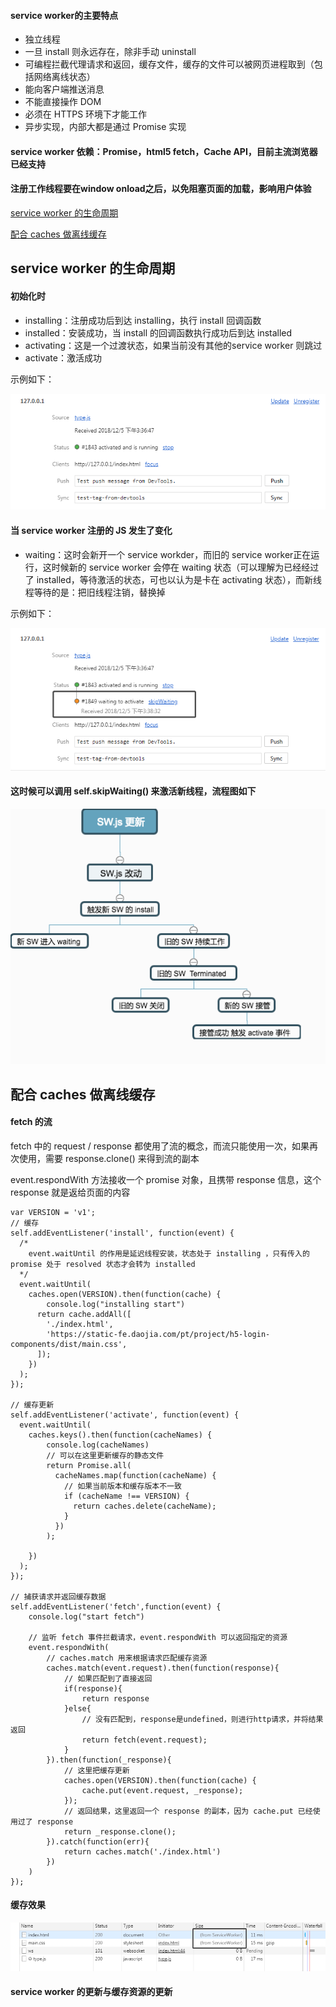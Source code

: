 #### service worker的主要特点

<ul>
  <li>独立线程</li>
  <li>一旦 install 则永远存在，除非手动 uninstall </li>
  <li>可编程拦截代理请求和返回，缓存文件，缓存的文件可以被网页进程取到（包括网络离线状态）</li>
  <li>能向客户端推送消息</li>
  <li>不能直接操作 DOM</li>
  <li>必须在 HTTPS 环境下才能工作</li>
  <li>异步实现，内部大都是通过 Promise 实现</li>
</ul>

#### service worker 依赖：Promise，html5 fetch，Cache API，目前主流浏览器已经支持

#### 注册工作线程要在window onload之后，以免阻塞页面的加载，影响用户体验

<a href="#life">service worker 的生命周期</a>

<a href="#cache">配合 caches 做离线缓存</a>

<h2 id="life">service worker 的生命周期</h2>

#### 初始化时

<ul>
  <li>installing：注册成功后到达 installing，执行 install 回调函数</li>
  <li>installed：安装成功，当 install 的回调函数执行成功后到达 installed</li>
  <li>activating：这是一个过渡状态，如果当前没有其他的service worker 则跳过</li>
  <li>activate：激活成功</li>
</ul>

示例如下：

<img src="https://github.com/HanLess/pwa-analysis/blob/master/imgs/init.png" />

#### 当 service worker 注册的 JS 发生了变化

<ul>
  <li>waiting：这时会新开一个 service workder，而旧的 service worker正在运行，这时候新的 service worker 会停在 waiting 状态（可以理解为已经经过了 installed，等待激活的状态，可也以认为是卡在 activating 状态），而新线程等待的是：把旧线程注销，替换掉</li>
</ul>

示例如下：

<img src="https://github.com/HanLess/pwa-analysis/blob/master/imgs/change.png" />

#### 这时候可以调用 self.skipWaiting() 来激活新线程，流程图如下

<img src="https://github.com/HanLess/pwa-analysis/blob/master/imgs/ws-update.png" />

<h2 id="cache">配合 caches 做离线缓存</h2>

#### fetch 的流

fetch 中的 request / response 都使用了流的概念，而流只能使用一次，如果再次使用，需要 response.clone() 来得到流的副本

event.respondWith 方法接收一个 promise 对象，且携带 response 信息，这个 response 就是返给页面的内容

```
var VERSION = 'v1';
// 缓存
self.addEventListener('install', function(event) {
  /*
    event.waitUntil 的作用是延迟线程安装，状态处于 installing ，只有传入的 promise 处于 resolved 状态才会转为 installed
  */
  event.waitUntil(
    caches.open(VERSION).then(function(cache) {
        console.log("installing start")
      return cache.addAll([
        './index.html',
        'https://static-fe.daojia.com/pt/project/h5-login-components/dist/main.css',
      ]);
    })
  );
});

// 缓存更新 
self.addEventListener('activate', function(event) {  
  event.waitUntil(
    caches.keys().then(function(cacheNames) {
        console.log(cacheNames)
        // 可以在这里更新缓存的静态文件
        return Promise.all(
          cacheNames.map(function(cacheName) {
            // 如果当前版本和缓存版本不一致
            if (cacheName !== VERSION) {
              return caches.delete(cacheName);
            }
          })
        );
      
    })
  );
});

// 捕获请求并返回缓存数据
self.addEventListener('fetch',function(event) {
    console.log("start fetch")

    // 监听 fetch 事件拦截请求，event.respondWith 可以返回指定的资源
    event.respondWith(
        // caches.match 用来根据请求匹配缓存资源
        caches.match(event.request).then(function(response){
            // 如果匹配到了直接返回
            if(response){
                return response
            }else{
                // 没有匹配到，response是undefined，则进行http请求，并将结果返回
                return fetch(event.request);
            }
        }).then(function(_response){
            // 这里把缓存更新
            caches.open(VERSION).then(function(cache) {
                cache.put(event.request, _response);
            });  
            // 返回结果，这里返回一个 response 的副本，因为 cache.put 已经使用过了 response 
            return _response.clone();
        }).catch(function(err){
            return caches.match('./index.html')
        })
    )
});
```

#### 缓存效果

<img src="https://github.com/HanLess/pwa-analysis/blob/master/imgs/cache.png" />

#### service worker 的更新与缓存资源的更新

